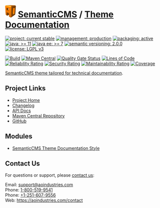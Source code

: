 # [<img src="ao-logo.png" alt="AO Logo" width="35" height="40">](https://github.com/aoindustries) [SemanticCMS](https://github.com/aoindustries/semanticcms) / [Theme Documentation](https://github.com/aoindustries/semanticcms-theme-documentation)

[![project: current stable](https://semanticcms.com/ao-badges/project-current-stable.svg)](https://aoindustries.com/life-cycle#project-current-stable)
[![management: production](https://semanticcms.com/ao-badges/management-production.svg)](https://aoindustries.com/life-cycle#management-production)
[![packaging: active](https://semanticcms.com/ao-badges/packaging-active.svg)](https://aoindustries.com/life-cycle#packaging-active)  
[![java: &gt;= 11](https://semanticcms.com/ao-badges/java-11.svg)](https://docs.oracle.com/en/java/javase/11/docs/api/)
[![java ee: &gt;= 7](https://semanticcms.com/ao-badges/javaee-7.svg)](https://docs.oracle.com/javaee/7/api/)
[![semantic versioning: 2.0.0](https://semanticcms.com/ao-badges/semver-2.0.0.svg)](http://semver.org/spec/v2.0.0.html)
[![license: LGPL v3](https://semanticcms.com/ao-badges/license-lgpl-3.0.svg)](https://www.gnu.org/licenses/lgpl-3.0)

[![Build](https://github.com/aoindustries/semanticcms-theme-documentation/workflows/Build/badge.svg?branch=master)](https://github.com/aoindustries/semanticcms-theme-documentation/actions?query=workflow%3ABuild)
[![Maven Central](https://maven-badges.herokuapp.com/maven-central/com.semanticcms/semanticcms-theme-documentation/badge.svg)](https://maven-badges.herokuapp.com/maven-central/com.semanticcms/semanticcms-theme-documentation)
[![Quality Gate Status](https://sonarcloud.io/api/project_badges/measure?branch=master&project=com.semanticcms%3Asemanticcms-theme-documentation&metric=alert_status)](https://sonarcloud.io/dashboard?branch=master&id=com.semanticcms%3Asemanticcms-theme-documentation)
[![Lines of Code](https://sonarcloud.io/api/project_badges/measure?branch=master&project=com.semanticcms%3Asemanticcms-theme-documentation&metric=ncloc)](https://sonarcloud.io/component_measures?branch=master&id=com.semanticcms%3Asemanticcms-theme-documentation&metric=ncloc)  
[![Reliability Rating](https://sonarcloud.io/api/project_badges/measure?branch=master&project=com.semanticcms%3Asemanticcms-theme-documentation&metric=reliability_rating)](https://sonarcloud.io/component_measures?branch=master&id=com.semanticcms%3Asemanticcms-theme-documentation&metric=Reliability)
[![Security Rating](https://sonarcloud.io/api/project_badges/measure?branch=master&project=com.semanticcms%3Asemanticcms-theme-documentation&metric=security_rating)](https://sonarcloud.io/component_measures?branch=master&id=com.semanticcms%3Asemanticcms-theme-documentation&metric=Security)
[![Maintainability Rating](https://sonarcloud.io/api/project_badges/measure?branch=master&project=com.semanticcms%3Asemanticcms-theme-documentation&metric=sqale_rating)](https://sonarcloud.io/component_measures?branch=master&id=com.semanticcms%3Asemanticcms-theme-documentation&metric=Maintainability)
[![Coverage](https://sonarcloud.io/api/project_badges/measure?branch=master&project=com.semanticcms%3Asemanticcms-theme-documentation&metric=coverage)](https://sonarcloud.io/component_measures?branch=master&id=com.semanticcms%3Asemanticcms-theme-documentation&metric=Coverage)

[SemanticCMS theme tailored for technical documentation](https://github.com/aoindustries/semanticcms-theme-documentation).

## Project Links
* [Project Home](https://semanticcms.com/theme-documentation/)
* [Changelog](https://semanticcms.com/theme-documentation/changelog)
* [API Docs](https://semanticcms.com/theme-documentation/apidocs/)
* [Maven Central Repository](https://search.maven.org/artifact/com.semanticcms/semanticcms-theme-documentation)
* [GitHub](https://github.com/aoindustries/semanticcms-theme-documentation)

## Modules
* [SemanticCMS Theme Documentation Style](https://github.com/aoindustries/semanticcms-theme-documentation-style)

## Contact Us
For questions or support, please [contact us](https://aoindustries.com/contact):

Email: [support@aoindustries.com](mailto:support@aoindustries.com)  
Phone: [1-800-519-9541](tel:1-800-519-9541)  
Phone: [+1-251-607-9556](tel:+1-251-607-9556)  
Web: https://aoindustries.com/contact
